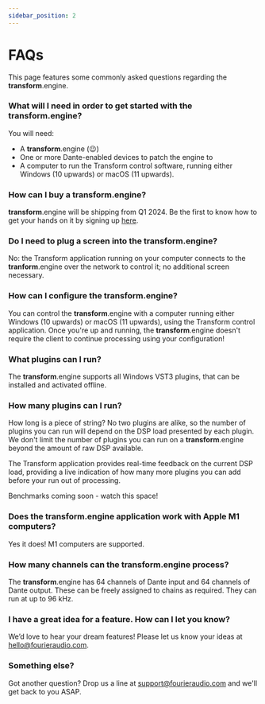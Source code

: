 ```yaml
---
sidebar_position: 2
---
```


# FAQs

This page features some commonly asked questions regarding the **transform**.engine.

### What will I need in order to get started with the **transform**.engine?

You will need:
* A **transform**.engine (:wink:)
* One or more Dante-enabled devices to patch the engine to
* A computer to run the Transform control software, running either Windows (10 upwards) or macOS (11 upwards).

### How can I buy a **transform**.engine?

**transform**.engine will be shipping from Q1 2024. Be the first to know how to get your hands on it by signing up [here](https://82a5cty9u25.typeform.com/to/BQ74GE2D).

### Do I need to plug a screen into the **transform**.engine?

No: the Transform application running on your computer connects to the **tranform**.engine over the network to control it; no additional screen necessary.

### How can I configure the **transform**.engine?

You can control the **transform**.engine with a computer running either Windows (10 upwards) or macOS (11 upwards), using the Transform control application. Once you're up and running, the **transform**.engine doesn't require the client to continue processing using your configuration!

### What plugins can I run?

The **transform**.engine supports all Windows VST3 plugins, that can be installed and activated offline.

### How many plugins can I run?

How long is a piece of string? No two plugins are alike, so the number of plugins you can run will depend on the DSP load presented by each plugin. We don't limit the number of plugins you can run on a **transform**.engine beyond the amount of raw DSP available.

The Transform application provides real-time feedback on the current DSP load, providing a live indication of how many more plugins you can add before your run out of processing.

Benchmarks coming soon - watch this space!

### Does the **transform**.engine  application work with Apple M1 computers?

Yes it does! M1 computers are supported.

### How many channels can the **transform**.engine process?

The **transform**.engine has 64 channels of Dante input and 64 channels of Dante output. These can be freely assigned to chains as required. They can run at up to 96 kHz.

### I have a great idea for a feature. How can I let you know?

We’d love to hear your dream features! Please let us know your ideas at [hello@fourieraudio.com](mailto:hello@fourieraudio.com).

### Something else?

Got another question? Drop us a line at [support@fourieraudio.com](mailto:support@fourieraudio.com) and we'll get back to you ASAP.
